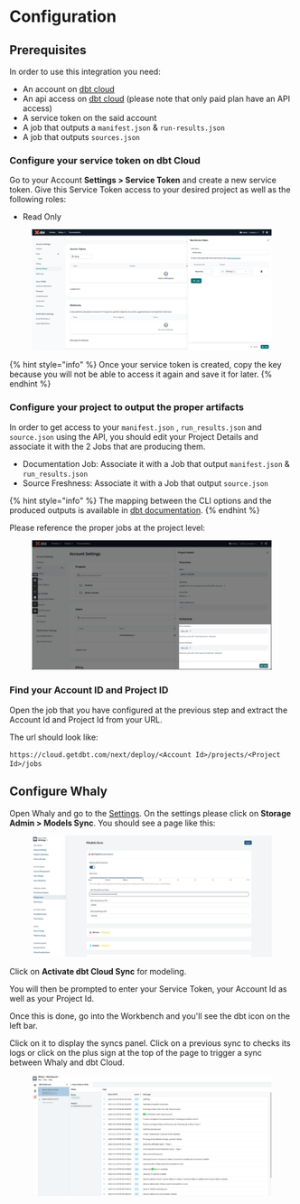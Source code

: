 # Configuration

## Prerequisites

In order to use this integration you need:

* An account on [dbt cloud](https://www.getdbt.com/)
* An api access on [dbt cloud](https://www.getdbt.com/) (please note that only paid plan have an API access)
* A service token on the said account
* A job that outputs a `manifest.json` & `run-results.json`
* A job that outputs `sources.json`&#x20;

### Configure your service token on dbt Cloud

Go to your Account **Settings > Service Token** and create a new service token. Give this Service Token access to your desired project as well as the following roles:

* Read Only

<figure><img src="../../../.gitbook/assets/image (7).png" alt=""><figcaption></figcaption></figure>

{% hint style="info" %}
Once your service token is created, copy the key because you will not be able to access it again and save it for later.
{% endhint %}

### Configure your project to output the proper artifacts

In order to get access to your `manifest.json` , `run_results.json` and `source.json` using the API, you should edit your Project Details and associate it with the 2 Jobs that are producing them.

* Documentation Job: Associate it with a Job that output `manifest.json` & `run_results.json`
* Source Freshness: Associate it with a Job that output `source.json`

{% hint style="info" %}
The mapping between the CLI options and the produced outputs is available in [dbt documentation](https://docs.getdbt.com/reference/artifacts/dbt-artifacts#when-are-artifacts-produced).
{% endhint %}

Please reference the proper jobs at the project level:

<figure><img src="../../../.gitbook/assets/image (1) (3).png" alt=""><figcaption></figcaption></figure>

### Find your Account ID and Project ID&#x20;

Open the job that you have configured at the previous step and extract the Account Id and Project Id from your URL.

The url should look like:

```
https://cloud.getdbt.com/next/deploy/<Account Id>/projects/<Project Id>/jobs
```

## Configure Whaly

Open Whaly and go to the [Settings](../../../workspace/settings.md). On the settings please click on **Storage Admin > Models Sync**. You should see a page like this:

<figure><img src="../../../.gitbook/assets/image (16).png" alt=""><figcaption></figcaption></figure>

Click on **Activate dbt Cloud Sync** for modeling.&#x20;

You will then be prompted to enter your Service Token, your Account Id as well as your Project Id.

Once this is done, go into the Workbench and you'll see the dbt icon on the left bar.

Click on it to display the syncs panel. Click on a previous sync to checks its logs or click on the plus sign at the top of the page to trigger a sync between Whaly and dbt Cloud.

<figure><img src="../../../.gitbook/assets/image (3).png" alt=""><figcaption></figcaption></figure>
